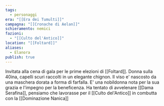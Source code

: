 ```yaml
---
tags:
  - personaggi
era: "[[Era dei Tumulti]]"
campagna: "[[Cronache di Aelan]]"
schieramento: nemici
fazioni:
  - "[[Culto del'Antico]]"
location: "[[Foltard]]"
aliases:
  - Elanora
publish: true
---
```


Invitata alla cena di gala per le prime elezioni di [[Foltard]]. Donna sulla 40ina, capelli scuri raccolti in un elegante chignon. Il viso e' nascosto da una maschera dorata a forma di farfalla. E' una nobildonna nota per la sua grazia e l'impegno per la beneficenza. Ha tentato di avvelenare [[Dama Serafina]], pensiamo che lavorasse per il [[Culto del'Antico]] in combutta con la [[Dominazione Nanica]]
 
